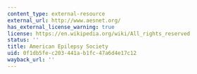 ```yaml
---
content_type: external-resource
external_url: http://www.aesnet.org/
has_external_license_warning: true
license: https://en.wikipedia.org/wiki/All_rights_reserved
status: ''
title: American Epilepsy Society
uid: 0f1db5fe-c203-441a-b1fc-47a6d4e17c12
wayback_url: ''
---
```

